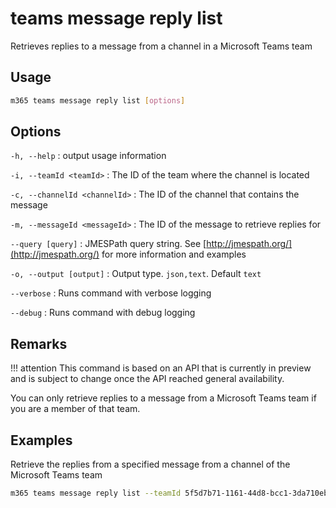 # teams message reply list

Retrieves replies to a message from a channel in a Microsoft Teams team

## Usage

```sh
m365 teams message reply list [options]
```

## Options

`-h, --help`
: output usage information

`-i, --teamId <teamId>`
: The ID of the team where the channel is located

`-c, --channelId <channelId>`
: The ID of the channel that contains the message

`-m, --messageId <messageId>`
: The ID of the message to retrieve replies for

`--query [query]`
: JMESPath query string. See [http://jmespath.org/](http://jmespath.org/) for more information and examples

`-o, --output [output]`
: Output type. `json,text`. Default `text`

`--verbose`
: Runs command with verbose logging

`--debug`
: Runs command with debug logging

## Remarks

!!! attention
    This command is based on an API that is currently in preview and is subject to change once the API reached general availability.

You can only retrieve replies to a message from a Microsoft Teams team if you are a member of that team.

## Examples

Retrieve the replies from a specified message from a channel of the Microsoft Teams team

```sh
m365 teams message reply list --teamId 5f5d7b71-1161-44d8-bcc1-3da710eb4171 --channelId 19:88f7e66a8dfe42be92db19505ae912a8@thread.skype --messageId 1540747442203
```